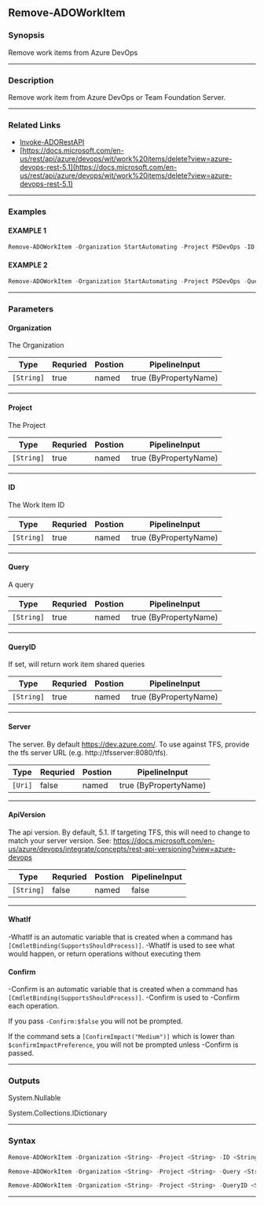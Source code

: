 
Remove-ADOWorkItem
------------------
### Synopsis
Remove work items from Azure DevOps

---
### Description

Remove work item from Azure DevOps or Team Foundation Server.

---
### Related Links
* [Invoke-ADORestAPI](Invoke-ADORestAPI.md)
* [https://docs.microsoft.com/en-us/rest/api/azure/devops/wit/work%20items/delete?view=azure-devops-rest-5.1](https://docs.microsoft.com/en-us/rest/api/azure/devops/wit/work%20items/delete?view=azure-devops-rest-5.1)
---
### Examples
#### EXAMPLE 1
```PowerShell
Remove-ADOWorkItem -Organization StartAutomating -Project PSDevOps -ID 10
```

#### EXAMPLE 2
```PowerShell
Remove-ADOWorkItem -Organization StartAutomating -Project PSDevOps -Query "Select [System.ID] from WorkItems Where [System.Title] = 'Test-WorkItem'" -PersonalAccessToken $pat -Confirm:$false
```

---
### Parameters
#### **Organization**

The Organization



|Type          |Requried|Postion|PipelineInput        |
|--------------|--------|-------|---------------------|
|```[String]```|true    |named  |true (ByPropertyName)|
---
#### **Project**

The Project



|Type          |Requried|Postion|PipelineInput        |
|--------------|--------|-------|---------------------|
|```[String]```|true    |named  |true (ByPropertyName)|
---
#### **ID**

The Work Item ID



|Type          |Requried|Postion|PipelineInput        |
|--------------|--------|-------|---------------------|
|```[String]```|true    |named  |true (ByPropertyName)|
---
#### **Query**

A query



|Type          |Requried|Postion|PipelineInput        |
|--------------|--------|-------|---------------------|
|```[String]```|true    |named  |true (ByPropertyName)|
---
#### **QueryID**

If set, will return work item shared queries



|Type          |Requried|Postion|PipelineInput        |
|--------------|--------|-------|---------------------|
|```[String]```|true    |named  |true (ByPropertyName)|
---
#### **Server**

The server.  By default https://dev.azure.com/.
To use against TFS, provide the tfs server URL (e.g. http://tfsserver:8080/tfs).



|Type       |Requried|Postion|PipelineInput        |
|-----------|--------|-------|---------------------|
|```[Uri]```|false   |named  |true (ByPropertyName)|
---
#### **ApiVersion**

The api version.  By default, 5.1.
If targeting TFS, this will need to change to match your server version.
See: https://docs.microsoft.com/en-us/azure/devops/integrate/concepts/rest-api-versioning?view=azure-devops



|Type          |Requried|Postion|PipelineInput|
|--------------|--------|-------|-------------|
|```[String]```|false   |named  |false        |
---
#### **WhatIf**
-WhatIf is an automatic variable that is created when a command has ```[CmdletBinding(SupportsShouldProcess)]```.
-WhatIf is used to see what would happen, or return operations without executing them
#### **Confirm**
-Confirm is an automatic variable that is created when a command has ```[CmdletBinding(SupportsShouldProcess)]```.
-Confirm is used to -Confirm each operation.
    
If you pass ```-Confirm:$false``` you will not be prompted.
    
    
If the command sets a ```[ConfirmImpact("Medium")]``` which is lower than ```$confirmImpactPreference```, you will not be prompted unless -Confirm is passed.

---
### Outputs
System.Nullable


System.Collections.IDictionary


---
### Syntax
```PowerShell
Remove-ADOWorkItem -Organization <String> -Project <String> -ID <String> [-Server <Uri>] [-ApiVersion <String>] [-WhatIf] [-Confirm] [<CommonParameters>]
```
```PowerShell
Remove-ADOWorkItem -Organization <String> -Project <String> -Query <String> [-Server <Uri>] [-ApiVersion <String>] [-WhatIf] [-Confirm] [<CommonParameters>]
```
```PowerShell
Remove-ADOWorkItem -Organization <String> -Project <String> -QueryID <String> [-Server <Uri>] [-ApiVersion <String>] [-WhatIf] [-Confirm] [<CommonParameters>]
```
---


